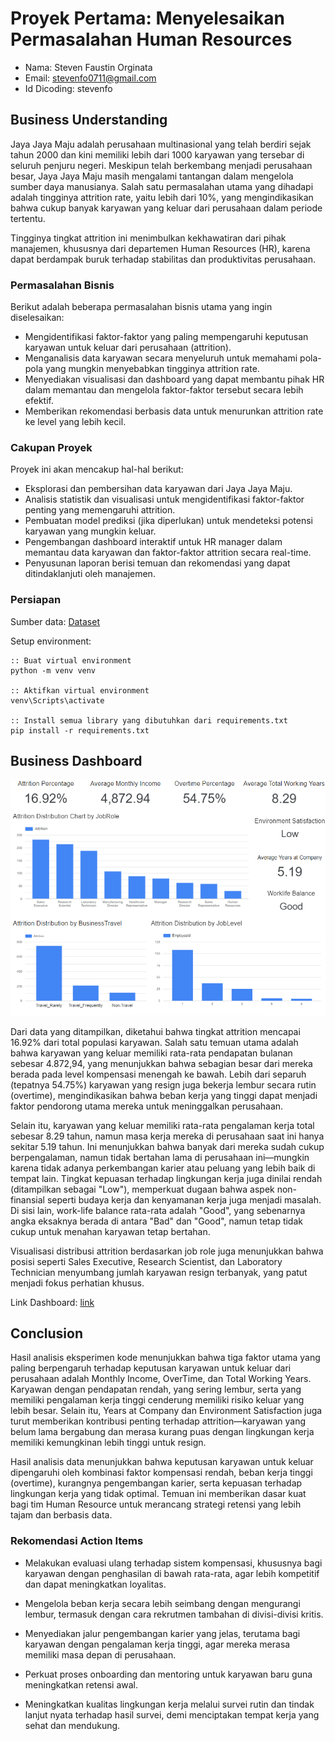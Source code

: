 # Proyek Pertama: Menyelesaikan Permasalahan Human Resources

- Nama: Steven Faustin Orginata
- Email: stevenfo0711@gmail.com
- Id Dicoding: stevenfo

## Business Understanding

Jaya Jaya Maju adalah perusahaan multinasional yang telah berdiri sejak tahun 2000 dan kini memiliki lebih dari 1000 karyawan yang tersebar di seluruh penjuru negeri. Meskipun telah berkembang menjadi perusahaan besar, Jaya Jaya Maju masih mengalami tantangan dalam mengelola sumber daya manusianya. Salah satu permasalahan utama yang dihadapi adalah tingginya attrition rate, yaitu lebih dari 10%, yang mengindikasikan bahwa cukup banyak karyawan yang keluar dari perusahaan dalam periode tertentu.

Tingginya tingkat attrition ini menimbulkan kekhawatiran dari pihak manajemen, khususnya dari departemen Human Resources (HR), karena dapat berdampak buruk terhadap stabilitas dan produktivitas perusahaan.

### Permasalahan Bisnis

Berikut adalah beberapa permasalahan bisnis utama yang ingin diselesaikan:
- Mengidentifikasi faktor-faktor yang paling mempengaruhi keputusan karyawan untuk keluar dari perusahaan (attrition).
- Menganalisis data karyawan secara menyeluruh untuk memahami pola-pola yang mungkin menyebabkan tingginya attrition rate.
- Menyediakan visualisasi dan dashboard yang dapat membantu pihak HR dalam memantau dan mengelola faktor-faktor tersebut secara lebih efektif.
- Memberikan rekomendasi berbasis data untuk menurunkan attrition rate ke level yang lebih kecil.

### Cakupan Proyek

Proyek ini akan mencakup hal-hal berikut:
- Eksplorasi dan pembersihan data karyawan dari Jaya Jaya Maju.
- Analisis statistik dan visualisasi untuk mengidentifikasi faktor-faktor penting yang memengaruhi attrition.
- Pembuatan model prediksi (jika diperlukan) untuk mendeteksi potensi karyawan yang mungkin keluar.
- Pengembangan dashboard interaktif untuk HR manager dalam memantau data karyawan dan faktor-faktor attrition secara real-time.
- Penyusunan laporan berisi temuan dan rekomendasi yang dapat ditindaklanjuti oleh manajemen.

### Persiapan

Sumber data: [Dataset](https://github.com/dicodingacademy/dicoding_dataset/tree/main/employee)

Setup environment:

```
:: Buat virtual environment
python -m venv venv

:: Aktifkan virtual environment
venv\Scripts\activate

:: Install semua library yang dibutuhkan dari requirements.txt
pip install -r requirements.txt

```

## Business Dashboard

![Business Dashboard](stevenfo-dashboard.png)

Dari data yang ditampilkan, diketahui bahwa tingkat attrition mencapai 16.92% dari total populasi karyawan. Salah satu temuan utama adalah bahwa karyawan yang keluar memiliki rata-rata pendapatan bulanan sebesar 4.872,94, yang menunjukkan bahwa sebagian besar dari mereka berada pada level kompensasi menengah ke bawah. Lebih dari separuh (tepatnya 54.75%) karyawan yang resign juga bekerja lembur secara rutin (overtime), mengindikasikan bahwa beban kerja yang tinggi dapat menjadi faktor pendorong utama mereka untuk meninggalkan perusahaan.

Selain itu, karyawan yang keluar memiliki rata-rata pengalaman kerja total sebesar 8.29 tahun, namun masa kerja mereka di perusahaan saat ini hanya sekitar 5.19 tahun. Ini menunjukkan bahwa banyak dari mereka sudah cukup berpengalaman, namun tidak bertahan lama di perusahaan ini—mungkin karena tidak adanya perkembangan karier atau peluang yang lebih baik di tempat lain. Tingkat kepuasan terhadap lingkungan kerja juga dinilai rendah (ditampilkan sebagai "Low"), memperkuat dugaan bahwa aspek non-finansial seperti budaya kerja dan kenyamanan kerja juga menjadi masalah. Di sisi lain, work-life balance rata-rata adalah "Good", yang sebenarnya angka eksaknya berada di antara "Bad" dan "Good", namun tetap tidak cukup untuk menahan karyawan tetap bertahan.

Visualisasi distribusi attrition berdasarkan job role juga menunjukkan bahwa posisi seperti Sales Executive, Research Scientist, dan Laboratory Technician menyumbang jumlah karyawan resign terbanyak, yang patut menjadi fokus perhatian khusus.

Link Dashboard: [link](https://lookerstudio.google.com/reporting/86e8c0b0-5979-402a-a520-c79a788f31c6)

## Conclusion

Hasil analisis eksperimen kode menunjukkan bahwa tiga faktor utama yang paling berpengaruh terhadap keputusan karyawan untuk keluar dari perusahaan adalah Monthly Income, OverTime, dan Total Working Years. Karyawan dengan pendapatan rendah, yang sering lembur, serta yang memiliki pengalaman kerja tinggi cenderung memiliki risiko keluar yang lebih besar. Selain itu, Years at Company dan Environment Satisfaction juga turut memberikan kontribusi penting terhadap attrition—karyawan yang belum lama bergabung dan merasa kurang puas dengan lingkungan kerja memiliki kemungkinan lebih tinggi untuk resign. 

Hasil analisis data menunjukkan bahwa keputusan karyawan untuk keluar dipengaruhi oleh kombinasi faktor kompensasi rendah, beban kerja tinggi (overtime), kurangnya pengembangan karier, serta kepuasan terhadap lingkungan kerja yang tidak optimal. Temuan ini memberikan dasar kuat bagi tim Human Resource untuk merancang strategi retensi yang lebih tajam dan berbasis data.

### Rekomendasi Action Items

- Melakukan evaluasi ulang terhadap sistem kompensasi, khususnya bagi karyawan dengan penghasilan di bawah rata-rata, agar lebih kompetitif dan dapat meningkatkan loyalitas.

- Mengelola beban kerja secara lebih seimbang dengan mengurangi lembur, termasuk dengan cara rekrutmen tambahan di divisi-divisi kritis.

- Menyediakan jalur pengembangan karier yang jelas, terutama bagi karyawan dengan pengalaman kerja tinggi, agar mereka merasa memiliki masa depan di perusahaan.

- Perkuat proses onboarding dan mentoring untuk karyawan baru guna meningkatkan retensi awal.

- Meningkatkan kualitas lingkungan kerja melalui survei rutin dan tindak lanjut nyata terhadap hasil survei, demi menciptakan tempat kerja yang sehat dan mendukung.
